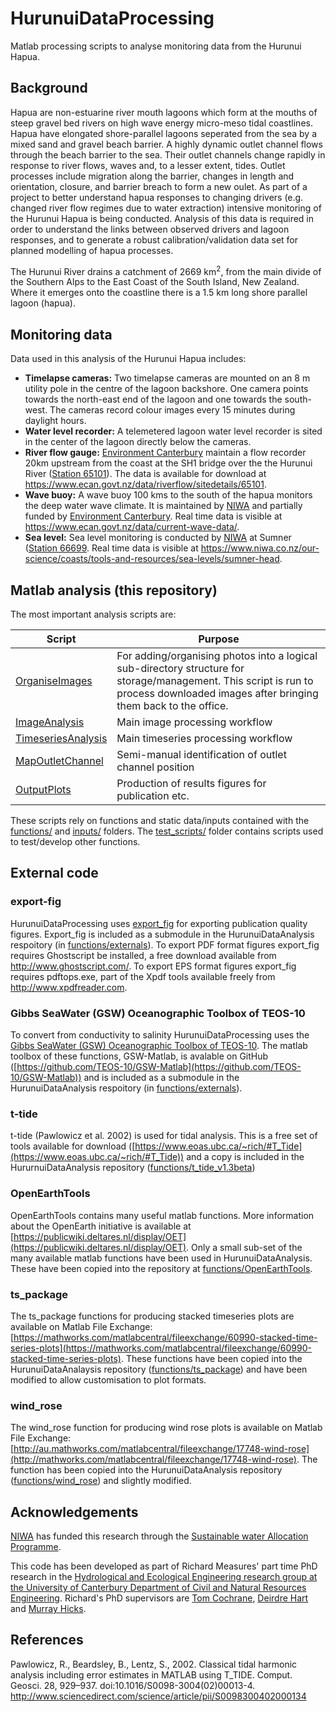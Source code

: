 # HurunuiDataProcessing
Matlab processing scripts to analyse monitoring data from the Hurunui Hapua.  

## Background
Hapua are non-estuarine river mouth lagoons which form at the mouths of steep gravel bed rivers on high wave energy micro-meso tidal coastlines. Hapua have elongated shore-parallel lagoons seperated from the sea by a mixed sand and gravel beach barrier. A highly dynamic outlet channel flows through the beach barrier to the sea. Their outlet channels change rapidly in response to river flows, waves and, to a lesser extent, tides. Outlet processes include migration along the barrier, changes in length and orientation, closure, and barrier breach to form a new oulet. As part of a project to better understand hapua responses to changing drivers (e.g. changed river flow regimes due to water extraction) intensive monitoring of the Hurunui Hapua is being conducted. Analysis of this data is required in order to understand the links between observed drivers and lagoon responses, and to generate a robust calibration/validation data set for planned modelling of hapua processes.

The Hurunui River drains a catchment of 2669 km<sup>2</sup>, from the main divide of the Southern Alps to the East Coast of the South Island, New Zealand. Where it emerges onto the coastline there is a 1.5 km long shore parallel lagoon (hapua).

## Monitoring data
Data used in this analysis of the Hurunui Hapua includes:
- **Timelapse cameras:** Two timelapse cameras are mounted on an 8 m utility pole in the centre of the lagoon backshore. One camera points towards the north-east end of the lagoon and one towards the south-west. The cameras record colour images every 15 minutes during daylight hours.
- **Water level recorder:** A telemetered lagoon water level recorder is sited in the center of the lagoon directly below the cameras.
- **River flow gauge:** [Environment Canterbury](https://www.ecan.govt.nz/) maintain a flow recorder 20km upstream from the coast at the SH1 bridge over the the Hurunui River ([Station 65101](https://sims.niwa.co.nz/sims/station.do?locationId=1029)). The data is available for download at https://www.ecan.govt.nz/data/riverflow/sitedetails/65101.
- **Wave buoy:** A wave buoy 100 kms to the south of the hapua monitors the deep water wave climate. It is maintained by [NIWA](https://www.niwa.co.nz) and partially funded by [Environment Canterbury](https://www.ecan.govt.nz/). Real time data is visible at https://www.ecan.govt.nz/data/current-wave-data/.
- **Sea level:** Sea level monitoring is conducted by [NIWA](https://www.niwa.co.nz) at Sumner ([Station 66699](https://sims.niwa.co.nz/sims/station.do?locationId=1127). Real time data is visible at https://www.niwa.co.nz/our-science/coasts/tools-and-resources/sea-levels/sumner-head.

## Matlab analysis (this repository)
The most important analysis scripts are:

Script                                  |Purpose
----------------------------------------|------------------------------------------------------
[OrganiseImages](OrganiseImages.m)      |For adding/organising photos into a logical sub-directory structure for storage/management. This script is run to process downloaded images after bringing them back to the office.
[ImageAnalysis](ImageAnalysis.m)        |Main image processing workflow
[TimeseriesAnalysis](TimeseriesAnalysis.m)|Main timeseries processing workflow
[MapOutletChannel](MapOutletChannel.m)  |Semi-manual identification of outlet channel position
[OutputPlots](OutputPlots.m)            |Production of results figures for publication etc.

These scripts rely on functions and static data/inputs contained with the [functions/](functions) and [inputs/](inputs) folders. The [test_scripts/](test_scripts) folder contains scripts used to test/develop other functions.

## External code
### export-fig
HurunuiDataProcessing uses [export_fig](https://github.com/altmany/export_fig) for exporting publication quality figures. Export_fig is included as a submodule in the HurunuiDataAnalysis respoitory (in [functions/externals](functions/externals)). To export PDF format figures export_fig requires Ghostscript be installed, a free download available from http://www.ghostscript.com/. To export EPS format figures export_fig requires pdftops.exe, part of the Xpdf tools available freely from http://www.xpdfreader.com.

### Gibbs SeaWater (GSW) Oceanographic Toolbox of TEOS-10
To convert from conductivity to salinity HurunuiDataProcessing uses the [Gibbs SeaWater (GSW) Oceanographic Toolbox of TEOS-10](http://www.teos-10.org/software.htm). The matlab toolbox of these functions, GSW-Matlab, is avalable on GitHub ([https://github.com/TEOS-10/GSW-Matlab](https://github.com/TEOS-10/GSW-Matlab)) and is included as a submodule in the HurunuiDataAnalysis respoitory (in [functions/externals](functions/externals)).

### t-tide
t-tide (Pawlowicz et al. 2002) is used for tidal analysis. This is a free set of tools available for download ([https://www.eoas.ubc.ca/~rich/#T_Tide](https://www.eoas.ubc.ca/~rich/#T_Tide)) and a copy is included in the HururnuiDataAnalysis repository ([functions/t_tide_v1.3beta](functions/t_tide_v1.3beta))

### OpenEarthTools
OpenEarthTools contains many useful matlab functions. More information about the OpenEarth initiative is available at [https://publicwiki.deltares.nl/display/OET](https://publicwiki.deltares.nl/display/OET). Only a small sub-set of the many available matlab functions have been used in HurunuiDataAnalysis. These have been copied into the repository at [functions/OpenEarthTools](functions/OpenEarthTools).

### ts_package
The ts_package functions for producing stacked timeseries plots are available on Matlab File Exchange: [https://mathworks.com/matlabcentral/fileexchange/60990-stacked-time-series-plots](https://mathworks.com/matlabcentral/fileexchange/60990-stacked-time-series-plots). These functions have been copied into the HurunuiDataAnalaysis repository ([functions/ts_package](functions/ts_package)) and have been modified to allow customisation to plot formats.

### wind_rose
The wind_rose function for producing wind rose plots is available on Matlab File Exchange: [http://au.mathworks.com/matlabcentral/fileexchange/17748-wind-rose](http://mathworks.com/matlabcentral/fileexchange/17748-wind-rose). The function has been copied into the HurunuiDataAnalysis repository ([functions/wind_rose](functions/wind_rose)) and slightly modified.

## Acknowledgements
[NIWA](https://www.niwa.co.nz) has funded this research through the [Sustainable water Allocation Programme](https://www.niwa.co.nz/freshwater-and-estuaries/programme-overview/sustainable-water-allocation).

This code has been developed as part of Richard Measures' part time PhD research in the [Hydrological and Ecological Engineering research group at the University of Canterbury Department of Civil and Natural Resources Engineering](http://www.civil.canterbury.ac.nz/hydroeco/abouthydro.shtml). Richard's PhD supervisors are [Tom Cochrane](http://www.canterbury.ac.nz/engineering/schools/cnre/contact-us/academic-staff/tom-cochrane.html), [Deirdre Hart](http://www.canterbury.ac.nz/science/schools-and-departments/geog/contact-us/academic-staff/deirdre-hart.html) and [Murray Hicks](https://www.niwa.co.nz/people/murray-hicks).

## References
Pawlowicz, R., Beardsley, B., Lentz, S., 2002. Classical tidal harmonic analysis including error estimates in MATLAB using T_TIDE. Comput. Geosci. 28, 929–937. doi:10.1016/S0098-3004(02)00013-4. http://www.sciencedirect.com/science/article/pii/S0098300402000134  

